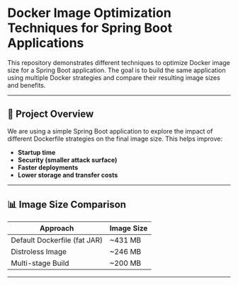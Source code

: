# Docker Image Optimization Techniques for Spring Boot Applications

This repository demonstrates different techniques to optimize Docker image size for a Spring Boot application. The goal is to build the same application using multiple Docker strategies and compare their resulting image sizes and benefits.

---

## 📌 Project Overview

We are using a simple Spring Boot application to explore the impact of different Dockerfile strategies on the final image size. This helps improve:

- **Startup time**
- **Security (smaller attack surface)**
- **Faster deployments**
- **Lower storage and transfer costs**

---

## 📊 Image Size Comparison

| Approach         | Image Size |
|------------------|------------|
| Default Dockerfile (fat JAR) | ~431 MB     |
| Distroless Image           | ~246 MB     |
| Multi-stage Build          | ~200 MB     |

---

